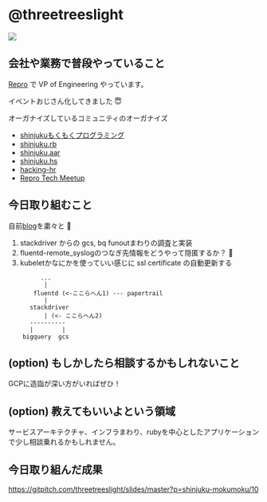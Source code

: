 # @threetreeslight

![](https://avatars3.githubusercontent.com/u/1057490?s=100&v=4)

## 会社や業務で普段やっていること

[Repro](https://repro.io) で VP of Engineering やっています。

イベントおじさん化してきました :innocent:

オーガナイズしているコミュニティのオーガナイズ

- [shinjukuもくもくプログラミング](https://shinjuku-mokumoku.connpass.com/)
- [shinjuku.rb](https://shinjukurb.connpass.com/)
- [shinjuku.aar](https://shinjuku-aar.connpass.com/)
- [shinjuku.hs](https://shinjukuhs.connpass.com/)
- [hacking-hr](https://hacking-hr.connpass.com/)
- [Repro Tech Meetup](https://repro-tech.connpass.com/)

## 今日取り組むこと

自前[blog](https://threetreeslight)を粛々と :pray:

1. stackdriver からの gcs, bq funoutまわりの調査と実装
1. fluentd-remote_syslogのつなぎ先情報をどうやって隠匿するか？ :thinking:
1. kubeletかなにかを使っていい感じに ssl certificate の自動更新する

```text
         ...
          |
       fluentd (<-ここらへん1) --- papertrail
          |
      stackdriver
          | (<- ここらへん2)
      ----------
      |        |
    bigquery  gcs
```

## (option) もしかしたら相談するかもしれないこと

GCPに造詣が深い方がいればぜひ！

## (option) 教えてもいいよという領域

サービスアーキテクチャ、インフラまわり、rubyを中心としたアプリケーションで少し相談乗れるかもしれません。

## 今日取り組んだ成果

https://gitpitch.com/threetreeslight/slides/master?p=shinjuku-mokumoku/10
